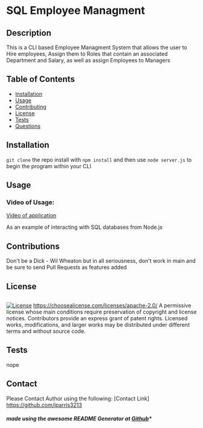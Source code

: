 

# SQL Employee Managment

## Description
  This is a CLI based Employee Managment System that allows the user to Hire employees, Assign them to Roles that contain an associated Department and Salary, as well as assign Employees to Managers
  
## Table of Contents

- [Installation](#installation)
- [Usage](#usage)
- [Contributing](#contributions)
- [License](#license)
- [Tests](#test)
- [Questions](#questions)

## Installation

   `git clone` the repo install with `npm install`  and then use `node server.js` to begin the program within your CLI

## Usage

### Video of Usage:

[Video of application]("https://youtu.be/KVxhou7ASHA")

   As an example of interacting with SQL databases from Node.js

## Contributions

   Don't be a Dick - Wil Wheaton but in all seriousness, don't work in main and be sure to send Pull Requests as features added

## License

## 
   [![License](https://img.shields.io/badge/License-Apache_2.0-blue.svg)](https://opensource.org/licenses/Apache-2.0)
   https://choosealicense.com/licenses/apache-2.0/
   A permissive license whose main conditions require preservation of copyright and license notices. Contributors provide an express grant of patent rights. Licensed works, modifications, and larger works may be distributed under different terms and without source code.
        
## Tests

   nope

## Contact

Please Contact Author using the following:
[Contact Link] https://github.com/jparris3213


##### made using the awesome README Generator at [Github](https://github.com/jparris3213/ReadMeGenerator)*
      